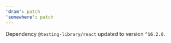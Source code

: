 ```yaml
---
'dram': patch
'somewhere': patch
---
```

Dependency `@testing-library/react` updated to version `^16.2.0`.
